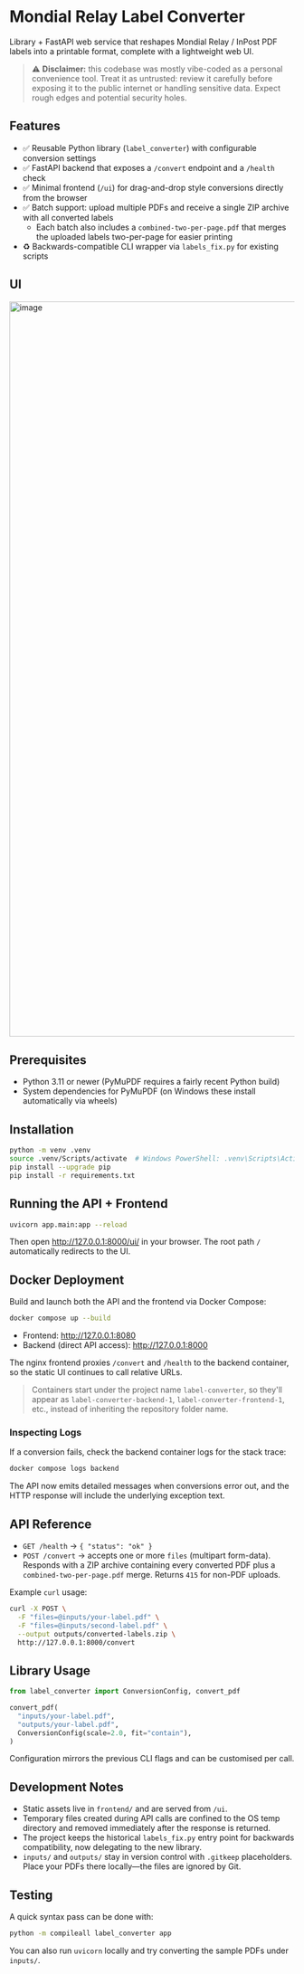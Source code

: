 # Mondial Relay Label Converter

Library + FastAPI web service that reshapes Mondial Relay / InPost PDF labels into a printable format, complete with a lightweight web UI.

> ⚠️ **Disclaimer:** this codebase was mostly vibe-coded as a personal convenience tool. Treat it as untrusted: review it carefully before exposing it to the public internet or handling sensitive data. Expect rough edges and potential security holes.

## Features

- ✅ Reusable Python library (`label_converter`) with configurable conversion settings
- ✅ FastAPI backend that exposes a `/convert` endpoint and a `/health` check
- ✅ Minimal frontend (`/ui`) for drag-and-drop style conversions directly from the browser
- ✅ Batch support: upload multiple PDFs and receive a single ZIP archive with all converted labels
  - Each batch also includes a ``combined-two-per-page.pdf`` that merges the uploaded labels two-per-page for easier printing
- ♻️ Backwards-compatible CLI wrapper via `labels_fix.py` for existing scripts

## UI

<img width="2762" height="1300" alt="image" src="https://github.com/user-attachments/assets/042e08a0-4130-4b39-aa24-dbedb9823a50" />


## Prerequisites

- Python 3.11 or newer (PyMuPDF requires a fairly recent Python build)
- System dependencies for PyMuPDF (on Windows these install automatically via wheels)

## Installation

```bash
python -m venv .venv
source .venv/Scripts/activate  # Windows PowerShell: .venv\Scripts\Activate.ps1
pip install --upgrade pip
pip install -r requirements.txt
```

## Running the API + Frontend

```bash
uvicorn app.main:app --reload
```

Then open <http://127.0.0.1:8000/ui/> in your browser. The root path `/` automatically redirects to the UI.

## Docker Deployment

Build and launch both the API and the frontend via Docker Compose:

```bash
docker compose up --build
```

- Frontend: <http://127.0.0.1:8080>
- Backend (direct API access): <http://127.0.0.1:8000>

The nginx frontend proxies `/convert` and `/health` to the backend container, so the static UI continues to call relative URLs.

> Containers start under the project name `label-converter`, so they'll appear as `label-converter-backend-1`, `label-converter-frontend-1`, etc., instead of inheriting the repository folder name.

### Inspecting Logs

If a conversion fails, check the backend container logs for the stack trace:

```bash
docker compose logs backend
```

The API now emits detailed messages when conversions error out, and the HTTP response will include the underlying exception text.

## API Reference

- `GET /health` → `{ "status": "ok" }`
- `POST /convert` → accepts one or more `files` (multipart form-data). Responds with a ZIP archive containing every converted PDF plus a `combined-two-per-page.pdf` merge. Returns `415` for non-PDF uploads.

Example `curl` usage:

```bash
curl -X POST \
  -F "files=@inputs/your-label.pdf" \
  -F "files=@inputs/second-label.pdf" \
  --output outputs/converted-labels.zip \
  http://127.0.0.1:8000/convert
```

## Library Usage

```python
from label_converter import ConversionConfig, convert_pdf

convert_pdf(
  "inputs/your-label.pdf",
  "outputs/your-label.pdf",
  ConversionConfig(scale=2.0, fit="contain"),
)
```

Configuration mirrors the previous CLI flags and can be customised per call.

## Development Notes

- Static assets live in `frontend/` and are served from `/ui`.
- Temporary files created during API calls are confined to the OS temp directory and removed immediately after the response is returned.
- The project keeps the historical `labels_fix.py` entry point for backwards compatibility, now delegating to the new library.
- `inputs/` and `outputs/` stay in version control with `.gitkeep` placeholders. Place your PDFs there locally—the files are ignored by Git.

## Testing

A quick syntax pass can be done with:

```bash
python -m compileall label_converter app
```

You can also run `uvicorn` locally and try converting the sample PDFs under `inputs/`.
